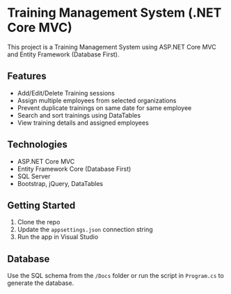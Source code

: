 # Training Management System (.NET Core MVC)

This project is a Training Management System using ASP.NET Core MVC and Entity Framework (Database First).

## Features
- Add/Edit/Delete Training sessions
- Assign multiple employees from selected organizations
- Prevent duplicate trainings on same date for same employee
- Search and sort trainings using DataTables
- View training details and assigned employees

## Technologies
- ASP.NET Core MVC
- Entity Framework Core (Database First)
- SQL Server
- Bootstrap, jQuery, DataTables

## Getting Started
1. Clone the repo
2. Update the `appsettings.json` connection string
3. Run the app in Visual Studio

## Database
Use the SQL schema from the `/Docs` folder or run the script in `Program.cs` to generate the database.


